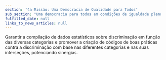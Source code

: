 ```yaml
---
section: '4a Missão: Uma Democracia de Qualidade para Todos'
sub_section: "Uma democracia para todos em condições de igualdade plena"
fulfilled_date: null
links_to_news_articles: null
---
```


Garantir a compilação de dados estatísticos sobre discriminação em função das diversas categorias e promover a criação de códigos de boas práticas contra a discriminação com base nas diferentes categorias e nas suas interseções, potenciando sinergias.
